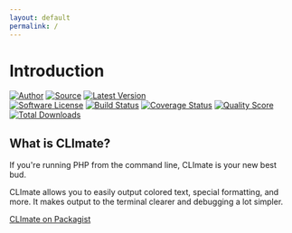 ```yaml
---
layout: default
permalink: /
---
```


Introduction
============

[![Author](http://img.shields.io/badge/author-@joetannenbaum-blue.svg?style=flat)](https://twitter.com/joetannenbaum)
[![Source](http://img.shields.io/badge/source-league/climate-blue.svg?style=flat)](https://github.com/thephpleague/climate)
[![Latest Version](https://img.shields.io/github/tag/thephpleague/climate.svg?style=flat&label=release)](https://github.com/thephpleague/climate/tags)<br />
[![Software License](https://img.shields.io/badge/license-MIT-brightgreen.svg?style=flat)](LICENSE.md)
[![Build Status](https://img.shields.io/travis/thephpleague/climate/master.svg?style=flat)](https://travis-ci.org/thephpleague/climate)
[![Coverage Status](https://img.shields.io/scrutinizer/coverage/g/thephpleague/climate.svg?style=flat)](https://scrutinizer-ci.com/g/thephpleague/climate/code-structure)
[![Quality Score](https://img.shields.io/scrutinizer/g/thephpleague/climate.svg?style=flat)](https://scrutinizer-ci.com/g/thephpleague/climate)
[![Total Downloads](https://img.shields.io/packagist/dt/league/climate.svg?style=flat)](https://packagist.org/packages/league/climate)

## What is CLImate?

If you're running PHP from the command line, CLImate is your new best bud.

CLImate allows you to easily output colored text, special formatting, and more. It makes output to the terminal clearer and debugging a lot simpler.

[CLImate on Packagist](https://packagist.org/packages/league/climate)
